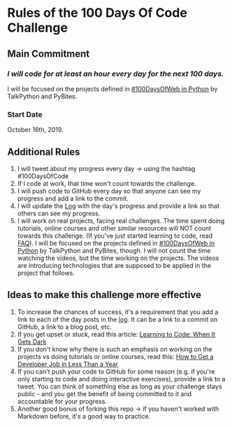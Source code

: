 # Rules of the 100 Days Of Code Challenge

## Main Commitment
### *I will code for at least an hour every day for the next 100 days.*

I will be focused on the projects defined in [#100DaysOfWeb in Python](https://github.com/tbrlpld/100daysofweb-with-python-course/) by TalkPython and PyBites.

### Start Date
October 16th, 2019.

## Additional Rules
1. I will tweet about my progress every day -> using the hashtag #100DaysOfCode
2. If I code at work, that time won't count towards the challenge.
3. I will push code to GitHub every day so that anyone can see my progress and add a link to the commit.
4. I will update the [Log](log.md) with the day's progress and provide a link so that others can see my progress.
5. I will work on real projects, facing real challenges. The time spent doing tutorials, online courses and other similar resources will NOT count towards this challenge. (If you've just started learning to code, read [FAQ](FAQ.md)). I will be focused on the projects defined in [#100DaysOfWeb in Python](https://github.com/tbrlpld/100daysofweb-with-python-course/) by TalkPython and PyBites, though. I will not count the time watching the videos, but the time working on the projects. The videos are introducing technologies that are supposed to be applied in the project that follows.


## Ideas to make this challenge more effective
1. To increase the chances of success, it's a requirement that you add a link to each of the day posts in the [log](log.md). It can be a link to a commit on GitHub, a link to a blog post, etc.
2. If you get upset or stuck, read this article: [Learning to Code: When It Gets Dark](https://medium.freecodecamp.com/learning-to-code-when-it-gets-dark-e485edfb58fd)
3. If you don't know why there is such an emphasis on working on the projects vs doing tutorials or online courses, read this: [How to Get a Developer Job in Less Than a Year](https://medium.freecodecamp.com/how-to-get-a-developer-job-in-less-than-a-year-c27bbfe71645)
4. If you can't push your code to GitHub for some reason (e.g. if you're only starting to code and doing interactive exercises), provide a link to a tweet. You can think of something else as long as your challenge stays public - and you get the benefit of being committed to it and accountable for your progress.
5. Another good bonus of forking this repo -> if you haven't worked with Markdown before, it's a good way to practice.